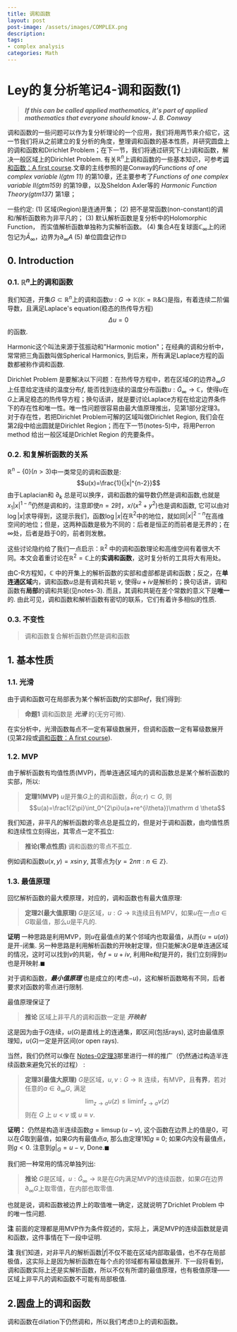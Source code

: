 ```yaml
---
title: 调和函数
layout: post
post-image: /assets/images/COMPLEX.png
description: 
tags: 
- complex analysis
categories: Math
---
```



# Ley的复分析笔记4-调和函数(1)

>***If this can be called applied mathematics, it's part of applied mathematics that everyone should know- J. B. Conway***

调和函数的一些问题可以作为复分析理论的一个应用，我们将用两节来介绍它，这一节我们将从之前建立的复分析的角度，整理调和函数的基本性质，并研究圆盘上的调和函数和Dirichlet Problem；在下一节，我们将通过研究下(上)调和函数，解决一般区域上的Dirichlet Problem. 有关$\mathbb R^n$上调和函数的一些基本知识，可参考[调和函数：A first course]().文章的主线参照的是Conway的*Functions of one complex variable I(gtm 11)* 的第10章，还主要参考了*Functions of one complex variable II(gtm159)* 的第19章，以及Sheldon Axler等的 *Harmonic Function Theory(gtm137)* 第1章；


一些约定:
(1) 区域(Region)是连通开集；
(2) 把不是常函数(non-constant)的调和/解析函数称为非平凡的；
(3) 默认解析函数是复分析中的Holomorphic Function， 而实值解析函数单独称为实解析函数。
(4) 集合$A$在复球面$\mathbb C_{\infty}$上的闭包记为$\bar A_{\infty}$，边界为$\partial_{\infty}A$
(5) 单位圆盘记作$\mathbb D$

## 0. Introduction

### 0.1. $\mathbb R^n$上的调和函数

我们知道，开集$G\subset \mathbb R^n$上的调和函数$u:G\to\mathbb K(\mathbb K=\mathbb R \& \mathbb C)$是指，有着连续二阶偏导数，且满足Laplace's equation(稳态的热传导方程) 
$$\Delta u=0$$的函数.

Harmonic这个叫法来源于弦振动和"Harmonic motion"；在经典的调和分析中，常常把三角函数叫做Spherical Harmonics, 到后来，所有满足Laplace方程的函数都被称作调和函数.

Dirichlet Problem 是要解决以下问题：在热传导方程中，若在区域$G$的边界$\partial_{\infty} G$上任意给定连续的温度分布$f$, 能否找到连续的温度分布函数$u:\bar G_{\infty}\to \mathbb C$，使得$u$在$G$上满足稳态的热传导方程；换句话讲，就是要讨论Laplace方程在给定边界条件下的存在性和唯一性。唯一性问题很容易由最大值原理推出，见第1部分定理3。对于存在性，若把Dirichlet Problem可解的区域叫做Dirichlet Region, 我们会在第2段中给出圆就是Dirichlet Region；而在下一节(notes-5)中，将用Perron method 给出一般区域是Drichlet Region 的充要条件。

### 0.2. 和复解析函数的关系

$\mathbb R^n-\{0\}(n>3)$中一类常见的调和函数是: 
$$u(x)=\frac{1}{|x|^{n-2}}$$ 由于Laplacian和 $\partial_k$ 总是可以换序，调和函数的偏导数仍然是调和函数,也就是$x_1|x|^{1-n}$仍然是调和的，注意即使$n=2$时，$x/(x^2+y^2)$也是调和函数, 它可以由对$\log |x|$求导得到，这提示我们，函数$\log|x|$在$\mathbb R^2$中的地位，就如同$|x|^{2-n}$在高维空间的地位；但是，这两种函数是极为不同的：后者是恒正的而前者是无界的；在$\infty$处，后者是趋于0的，前者则发散。

这些讨论隐约给了我们一点启示：$\mathbb R^2$ 中的调和函数理论和高维空间有着很大不同。本文会着重讨论在$\mathbb R^2=\mathbb C$上的**实调和函数**，这时复分析的工具将大有用处。

由C-R方程知，$\mathbb C$ 中的开集上的解析函数的实部和虚部都是调和函数；反之，在**单连通区域**内，调和函数$u$总是有调和共轭 $v$, 使得$u+iv$是解析的；换句话讲，调和函数有**局部**的调和共轭(见notes-3). 而且，其调和共轭在差个常数的意义下是**唯一**的. 由此可见，调和函数和解析函数有密切的联系，它们有着许多相似的性质.  

### 0.3. 不变性

> 调和函数复合解析函数仍然是调和函数


## 1. 基本性质 

### 1.1. 光滑

由于调和函数可在局部表为某个解析函数$f$的实部$\text{Re}f$，我们得到: 

>**命题1** 调和函数是 ***光滑*** 的(无穷可微).

在实分析中，光滑函数每点不一定有幂级数展开，但调和函数一定有幂级数展开(见第2段或[调和函数：A first course]()).

### 1.2. MVP

由于解析函数有均值性质(MVP)，而单连通区域内的调和函数总是某个解析函数的实部，所以:

>**定理1(MVP)** $u$是开集$G$上的调和函数，$\bar B(a;r)\subset G$, 则 $$u(a)=\frac1{2\pi}\int_0^{2\pi}u(a+re^{i\theta})\mathrm d \theta$$

我们知道，非平凡的解析函数的零点总是孤立的，但是对于调和函数，由均值性质和连续性立刻得出，其零点一定不孤立:

>**推论(零点性质)** 调和函数的零点不孤立.

例如调和函数$u(x,y)=x\sin y$, 其零点为$\{y=2n\pi:n\in \mathbb Z\}$.

### 1.3. 最值原理

回忆解析函数的最大模原理，对应的，调和函数也有最大值原理:

>**定理2(最大值原理)** $G$是区域，$u: G\to\mathbb R$连续且有MPV，如果$u$在一点$a\in G$取最值，那么$u$是平凡的.

**证明** 一种思路是利用MVP，则$u$在最值点的某个邻域内也取最值，从而$\{u=u(a)\}$是开-闭集. 另一种思路是利用解析函数的开映射定理，但只能解决$G$是单连通区域的情况，这时可以找到$v$的共轭，令$f=u+iv$, 利用$\text{Re}$和$f$是开的，我们立刻得到$u$也是开映射.$\blacksquare$

对于调和函数，***最小值原理*** 也是成立的(考虑$-u$)，这和解析函数略有不同，后者要求对函数的零点进行限制.

最值原理保证了
>**推论** 区域上非平凡的调和函数一定是 ***开映射***

这是因为由于$G$连续，$u(G)$是直线上的连通集，即区间(包括rays), 这时由最值原理知，$u(G)$一定是开区间(or open rays).

当然，我们仍然可以像在 [Notes-0定理3](https://zhuanlan.zhihu.com/p/521191253)那里进行一样的推广（仍然通过构造半连续函数来避免冗长的过程） : 

>**定理3(最值大原理)** $G$是区域，$u,v: G\to \mathbb R$ 连续，有MVP，且**有界**，若对任意的$a\in\partial_{\infty}G$, 满足 $$\lim_{z\to a}u(z)\leq \liminf_{z\to a} v(z)$$ 则在 $G$ 上 $u<v$ 或 $u\equiv v$.

**证明：** 仍然是构造半连续函数$g=\limsup (u-v)$, 这个函数在边界上的值是$0$，可以在$\bar G$取到最值，如果$G$内有最值点$a$, 那么由定理1知$g\equiv 0$; 如果$G$内没有最值点，则$g<0$. 注意到$g\big|_G=u-v$, Done.$\blacksquare$

我们把一种常用的情况单独列出:

>**推论** $G$是区域，$u:\bar G_{\infty}\to\mathbb R$是在$G$内满足MVP的连续函数，如果$G$在边界$\partial_{\infty} G$上取零值，在内部也取零值.

也就是说，调和函数被边界上的取值唯一确定，这就说明了Drichlet Problem 中的唯一性问题.

**注** 前面的定理都是用MVP作为条件叙述的，实际上，满足MVP的连续函数就是调和函数，这件事情在下一段中证明. 

**注** 我们知道，对非平凡的解析函数$|f|$不仅不能在区域内部取最值，也不存在局部极值，这实际上是因为解析函数在每个点的邻域都有幂级数展开. 下一段将看到，调和函数实际上还是实解析函数，所以不仅有所谓的最值原理，也有极值原理——区域上非平凡的调和函数不可能有局部极值.

## 2.圆盘上的调和函数

调和函数在dilation下仍然调和，所以我们考虑$\mathbb D$上的调和函数。

